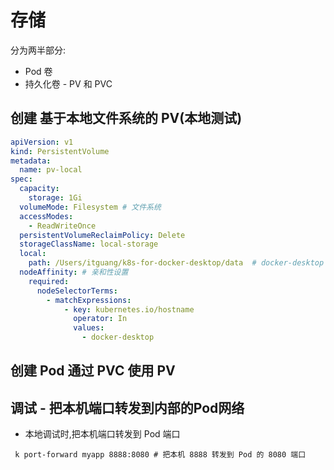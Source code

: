 # 存储
 分为两半部分:
 
 * Pod 卷
 * 持久化卷 - PV 和 PVC
 
 
## 创建 基于本地文件系统的 PV(本地测试)

```yaml
apiVersion: v1
kind: PersistentVolume
metadata:
  name: pv-local
spec:
  capacity:
    storage: 1Gi
  volumeMode: Filesystem # 文件系统
  accessModes:
    - ReadWriteOnce
  persistentVolumeReclaimPolicy: Delete
  storageClassName: local-storage
  local:
    path: /Users/itguang/k8s-for-docker-desktop/data  # docker-desktop 节点上的目录
  nodeAffinity: # 亲和性设置
    required:
      nodeSelectorTerms:
        - matchExpressions:
            - key: kubernetes.io/hostname
              operator: In
              values:
                - docker-desktop
```

## 创建 Pod 通过 PVC 使用 PV

## 调试 - 把本机端口转发到内部的Pod网络

* 本地调试时,把本机端口转发到 Pod 端口
```
 k port-forward myapp 8888:8080 # 把本机 8888 转发到 Pod 的 8080 端口
```